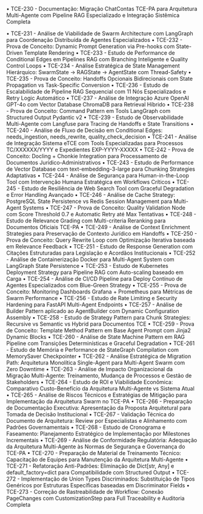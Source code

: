 • TCE-230 - Documentação: Migração ChatContas TCE-PA para Arquitetura Multi-Agente com Pipeline RAG Especializado e Integração Sistêmica Completa

• TCE-231 - Análise de Viabilidade de Swarm Architecture com LangGraph para Coordenação Distribuída de Agentes Especializados
• TCE-232 - Prova de Conceito: Dynamic Prompt Generation via Pre-hooks com State-Driven Template Rendering
• TCE-233 - Estudo de Performance de Conditional Edges em Pipelines RAG com Branching Inteligente e Quality Control Loops
• TCE-234 - Análise Estratégica de State Management Hierárquico: SwarmState → RAGState → AgentState com Thread-Safety
• TCE-235 - Prova de Conceito: Handoffs Opcionais Bidirecionais com State Propagation vs Task-Specific Conversion
• TCE-236 - Estudo de Escalabilidade de Pipeline RAG Sequencial com 11 Nós Especializados e Retry Logic Automático
• TCE-237 - Análise de Integração Azure OpenAI GPT-4o com Vector Database ChromaDB para Retrieval Híbrido
• TCE-238 - Prova de Conceito: Command Pattern em Tools LangGraph com Structured Output Pydantic v2
• TCE-239 - Estudo de Observabilidade Multi-Agente com Langfuse para Tracing de Handoffs e State Transitions
• TCE-240 - Análise de Fluxo de Decisão em Conditional Edges: needs_ingestion, needs_rewrite, quality_check_decision
• TCE-241 - Análise de Integração Sistema eTCE com Tools Especializadas para Processos TC/XXXXXX/YYYY e Expedientes EXP-YYYY-XXXXX
• TCE-242 - Prova de Conceito: Docling + Chonkie Integration para Processamento de Documentos Jurídico-Administrativos
• TCE-243 - Estudo de Performance de Vector Database com text-embedding-3-large para Chunking Strategies Adaptativas
• TCE-244 - Análise de Segurança para Human-in-the-Loop Tool com Intervenção Humana Estratégica em Workflows Críticos
• TCE-245 - Estudo de Resiliência de Web Search Tool com Graceful Degradation e Error Handling Avançado
• TCE-246 - Análise de Cache Strategy: PostgreSQL State Persistence vs Redis Session Management para Multi-Agent Systems
• TCE-247 - Prova de Conceito: Quality Validation Node com Score Threshold 0.7 e Automatic Retry até Max Tentativas
• TCE-248 - Estudo de Relevance Grading com Multi-criteria Reranking para Documentos Oficiais TCE-PA
• TCE-249 - Análise de Context Enrichment Strategies para Preservação de Contexto Jurídico em Handoffs
• TCE-250 - Prova de Conceito: Query Rewrite Loop com Optimização Iterativa baseada em Relevance Feedback
• TCE-251 - Estudo de Response Generation com Citações Estruturadas para Legislação e Acordãos Institucionais
• TCE-252 - Análise de Containerização Docker para Multi-Agent System com LangGraph State Persistence
• TCE-253 - Estudo de Kubernetes Deployment Strategy para Pipeline RAG com Auto-scaling baseado em Carga
• TCE-254 - Análise de CI/CD Pipeline para Deploy Contínuo de Agentes Especializados com Blue-Green Strategy
• TCE-255 - Prova de Conceito: Monitoring Dashboards Grafana + Prometheus para Métricas de Swarm Performance
• TCE-256 - Estudo de Rate Limiting e Security Hardening para FastAPI Multi-Agent Endpoints
• TCE-257 - Análise de Builder Pattern aplicado ao AgentBuilder com Dynamic Configuration Assembly
• TCE-258 - Estudo de Strategy Pattern para Chunk Strategies: Recursive vs Semantic vs Hybrid para Documentos TCE
• TCE-259 - Prova de Conceito: Template Method Pattern em Base Agent Prompt com Jinja2 Dynamic Blocks
• TCE-260 - Análise de State Machine Pattern em RAG Pipeline com Transições Determinísticas e Graceful Degradation
• TCE-261 - Estudo de Memória e Performance de StateGraph Compilation com MemorySaver Checkpointer
• TCE-262 - Análise Estratégica de Migration Path: Arquitetura Monolítica Single-Agent para Multi-Agent Swarm com Zero Downtime
• TCE-263 - Análise de Impacto Organizacional da Migração Multi-Agente: Treinamento, Mudança de Processos e Gestão de Stakeholders
• TCE-264 - Estudo de ROI e Viabilidade Econômica: Comparativo Custo-Benefício da Arquitetura Multi-Agente vs Sistema Atual
• TCE-265 - Análise de Riscos Técnicos e Estratégias de Mitigação para Implementação da Arquitetura Swarm no TCE-PA
• TCE-266 - Preparação de Documentação Executiva: Apresentação da Proposta Arquitetural para Tomada de Decisão Institucional
• TCE-267 - Validação Técnica do Documento de Arquitetura: Review por Especialistas e Alinhamento com Padrões Governamentais
• TCE-268 - Estudo de Cronograma e Faseamento: Planejamento Estratégico de Implementação por Milestones Incrementais
• TCE-269 - Análise de Conformidade Regulatória: Adequação da Arquitetura Multi-Agente às Normas de Segurança e Governança do TCE-PA
• TCE-270 - Preparação de Material de Treinamento Técnico: Capacitação de Equipes para Manutenção da Arquitetura Multi-Agente
• TCE-271 - Refatoração Anti-Padrões: Eliminação de Dict[str, Any] e default_factory=dict para Compatibilidade com Structured Output
• TCE-272 - Implementação de Union Types Discriminados: Substituição de Tipos Genéricos por Estruturas Específicas baseadas em Discriminator Fields
• TCE-273 - Correção de Rastreabilidade de Workflow: Conexão PageChanges com CustomizationStep para Full Traceability e Auditoria Completa

